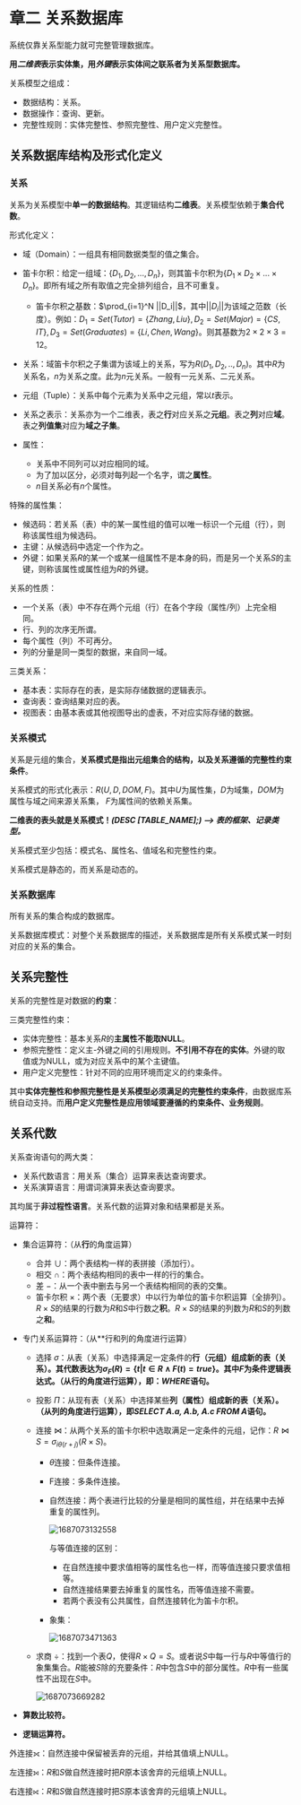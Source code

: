 # 章二 关系数据库

系统仅靠关系型能力就可完整管理数据库。

**用*二维表*表示实体集，用*外键*表示实体间之联系者为关系型数据库。**

关系模型之组成：

- 数据结构：关系。
- 数据操作：查询、更新。
- 完整性规则：实体完整性、参照完整性、用户定义完整性。

## 关系数据库结构及形式化定义

### 关系

关系为关系模型中**单一的数据结构**。其逻辑结构**二维表**。关系模型依赖于**集合代数**。

形式化定义：

- 域（Domain）：一组具有相同数据类型的值之集合。
- 笛卡尔积：给定一组域：$\{D_1,D_2,...,D_n\}$，则其笛卡尔积为$\{D_1\times D_2\times...\times D_n\}$。即所有域之所有取值之完全排列组合，且不可重复。

  - 笛卡尔积之基数：$\prod_{i=1}^N ||D_i||$，其中$||D_i||$为该域之范数（长度）。例如：$D_1=Set(Tutor)=\{Zhang, Liu\},D_2=Set(Major)=\{CS,IT\}, D_3=Set(Graduates)=\{Li, Chen, Wang\}$。则其基数为$2\times 2 \times 3 = 12$。
- 关系：域笛卡尔积之子集谓为该域上的关系，写为$R(D_1,D_2,..,D_n)$。其中$R$为关系名，$n$为关系之度。此为$n$元关系。一般有一元关系、二元关系。
- 元组（Tuple）：关系中每个元素为关系中之元组，常以$t$表示。
- 关系之表示：关系亦为一个二维表，表之**行**对应关系之**元组**。表之**列**对应**域**。表之**列值集**对应为**域之子集**。
- 属性：

  - 关系中不同列可以对应相同的域。
  - 为了加以区分，必须对每列起一个名字，谓之**属性**。
  - $n$目关系必有$n$个属性。

特殊的属性集：

- 候选码：若关系（表）中的某一属性组的值可以唯一标识一个元组（行），则称该属性组为候选码。
- 主键：从候选码中选定一个作为之。
- 外键：如果关系$R$的某一个或某一组属性不是本身的码，而是另一个关系$S$的主键，则称该属性或属性组为$R$的外键。

关系的性质：

- 一个关系（表）中不存在两个元组（行）在各个字段（属性/列）上完全相同。
- 行、列的次序无所谓。
- 每个属性（列）不可再分。
- 列的分量是同一类型的数据，来自同一域。

三类关系：

- 基本表：实际存在的表，是实际存储数据的逻辑表示。
- 查询表：查询结果对应的表。
- 视图表：由基本表或其他视图导出的虚表，不对应实际存储的数据。

### 关系模式

关系是元组的集合，**关系模式是指出元组集合的结构，以及关系遵循的完整性约束条件**。

关系模式的形式化表示：$R(U,D,DOM,F)$。其中$U$为属性集，$D$为域集，$DOM$为属性与域之间来源关系集， $F$为属性间的依赖关系集。

**二维表的表头就是关系模式！*(DESC [TABLE_NAME];) --> 表的框架、记录类型。***

关系模式至少包括：模式名、属性名、值域名和完整性约束。

关系模式是静态的，而关系是动态的。

### 关系数据库

所有关系的集合构成的数据库。

关系数据库模式：对整个关系数据库的描述，关系数据库是所有关系模式某一时刻对应的关系的集合。

## 关系完整性

 关系的完整性是对数据的**约束**：

三类完整性约束：

- 实体完整性：基本关系$R$的**主属性不能取NULL**。
- 参照完整性：定义主-外键之间的引用规则。**不引用不存在的实体**。外键的取值或为NULL，或为对应关系中的某个主键值。
- 用户定义完整性：针对不同的应用环境而定义的约束条件。

其中**实体完整性和参照完整性是关系模型必须满足的完整性约束条件**，由数据库系统自动支持。而**用户定义完整性是应用领域要遵循的约束条件、业务规则**。

## 关系代数

关系查询语句的两大类：

- 关系代数语言：用关系（集合）运算来表达查询要求。
- 关系演算语言：用谓词演算来表达查询要求。

其均属于**非过程性语言**。关系代数的运算对象和结果都是关系。

运算符：

- 集合运算符：（从**行**的角度运算）

  - 合并 $\cup$：两个表结构一样的表拼接（添加行）。
  - 相交 $\cap$：两个表结构相同的表中一样的行的集合。
  - 差 $-$：从一个表中删去与另一个表结构相同的表的交集。
  - 笛卡尔积 $\times$：两个表（无要求）中以行为单位的笛卡尔积运算（全排列）。$R\times S$的结果的行数为$R$和$S$中行数之**积**。$R \times S$的结果的列数为$R$和$S$的列数之**和**。
- 专门关系运算符：（从**行和列的角度进行运算）

  - 选择 $\sigma$：从表（关系）中选择满足一定条件的**行（元组）**组成新的表（关系）。其代数表达为$\sigma_F(R)=\{t|t \in R \land F(t) = true\}$。其中$F$为条件逻辑表达式。**（从行的角度进行运算），即：*WHERE*语句。**
  - 投影 $\Pi$：从现有表（关系）中选择某些**列（属性）**组成新的表（关系）。**（从列的角度进行运算），即*SELECT A.a, A.b, A.c FROM A*语句。**
  - 连接 $\bowtie$：从两个关系的笛卡尔积中选取满足一定条件的元组，记作：$R \bowtie S = \sigma_{i \theta (r+j)}(R \times S)$。

    - $\theta$连接：但条件连接。
    - F连接：多条件连接。
    - 自然连接：两个表进行比较的分量是相同的属性组，并在结果中去掉重复的属性列。

      ![1687073132558](image/第二章/1687073132558.png)

      与等值连接的区别：

      - 在自然连接中要求值相等的属性名也一样，而等值连接只要求值相等。
      - 自然连接结果要去掉重复的属性名，而等值连接不需要。
      - 若两个表没有公共属性，自然连接转化为笛卡尔积。
    - 象集：

      ![1687073471363](image/第二章/1687073471363.png)
  - 求商 $\div$：找到一个表$Q$，使得$R \times Q = S$。或者说$S$中每一行与$R$中等值行的象集集合。$R$能被$S$除的充要条件：$R$中包含$S$中的部分属性。$R$中有一些属性不出现在$S$中。

    ![1687073669282](image/第二章/1687073669282.png)
- **算数比较符。**
- **逻辑运算符。**

外连接⟗：自然连接中保留被丢弃的元组，并给其值填上NULL。

左连接⟕：$R$和$S$做自然连接时把$R$原本该舍弃的元组填上NULL。

右连接⟖：$R$和$S$做自然连接时把$S$原本该舍弃的元组填上NULL。
